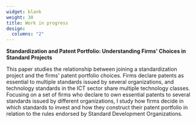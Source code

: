 ```yaml
---
widget: blank
weight: 30
title: Work in progress
design:
  columns: "2"
---
```


**Standardization and Patent Portfolio: Understanding Firms' Choices in Standard Projects**

This paper studies the relationship between joining a standardization project and the firms' patent portfolio choices. Firms declare patents as essential to multiple standards issued by several organizations, and technology standards in the ICT sector share multiple technology classes. Focusing on a set of firms who declare to own essential patents to several standards issued by different organizations, I study how firms decide in which standards to invest and how they construct their patent portfolio in relation to the rules endorsed by Standard Development Organizations.


